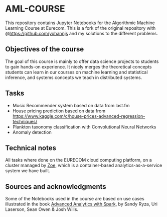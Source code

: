 # AML-COURSE
This repository contains Jupyter Notebooks for the Algorithmic Machine Learning Course at Eurecom. This is a fork of the original repository with @https://github.com/yohannjs and my solutions to the different problems. 

## Objectives of the course
The goal of this course is mainly to offer data science projects to students to gain hands-on experience. It nicely merges the theoretical concepts students can learn in our courses on machine learning and statistical inference, and systems concepts we teach in distributed systems.

## Tasks
- Music Recommender system based on data from last.fm
- House pricing prediction based on data from https://www.kaggle.com/c/house-prices-advanced-regression-techniques/
- Plankton taxonomy classification with Convolutional Neural Networks
- Anomaly detection 

## Technical notes
All tasks where done on the EURECOM cloud computing platform, on a cluster managed by [Zoe](http://zoe-analytics.eu/), which is a container-based analytics-as-a-service system we have built. 

## Sources and acknowledgments
Some of the Notebooks used in the course are based on use cases illustrated in the book [Advanced Analytics with Spark](http://shop.oreilly.com/product/0636920035091.do), by Sandy Ryza, Uri Laserson, Sean Owen & Josh Wills.

